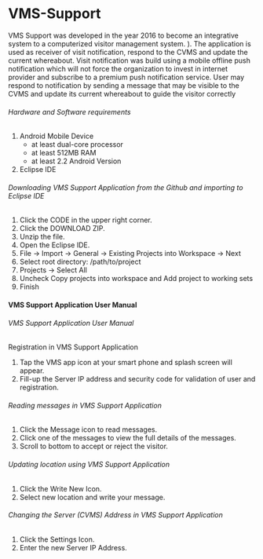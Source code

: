 # VMS-Support

VMS Support was developed in the year 2016 to become an integrative system to a computerized visitor management system. ). The application is used as receiver of visit notification, respond to the CVMS and update the current whereabout.  Visit notification was build using a mobile offline push notification which will not force the organization to invest in internet provider and subscribe to a premium push notification service. User may respond to notification by sending a message that may be visible to the CVMS and update its current whereabout to guide the visitor correctly

######  Hardware and Software requirements

1. Android Mobile Device
 	- at least dual-core processor
	- at least 512MB RAM
	- at least 2.2 Android Version
2. Eclipse IDE
  

######  Downloading VMS Support Application from the Github and importing to Eclipse IDE

1.	Click the CODE in the upper right corner.
2.	Click the DOWNLOAD ZIP.
3.	Unzip the file.
4.	Open the Eclipse IDE.
5.	File → Import → General → Existing Projects into Workspace → Next
6.	Select root directory: /path/to/project
7.	Projects → Select All
8.	Uncheck Copy projects into workspace and Add project to working sets
9.	Finish

#### VMS Support Application User Manual

###### VMS Support Application User Manual
Registration in VMS Support Application
1.	Tap the VMS app icon at your smart phone and splash screen will appear.
2.	Fill-up the Server IP address and security code for validation of user and registration.

###### Reading messages in VMS Support Application
1.	Click the Message icon to read messages.
2.	Click one of the messages to view the full details of the messages.
3.	Scroll to bottom to accept or reject the visitor.

###### Updating location using VMS Support Application
1.	Click the Write New Icon.
2.	Select new location and write your message.

###### Changing the Server (CVMS) Address in VMS Support Application
1.	Click the Settings Icon.
2.	Enter the new Server IP Address.





